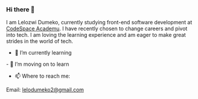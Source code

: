 ### Hi there 👋

I am Lelozwi Dumeko, currently studying front-end software development at [CodeSpace Academu](https://www.codespace.co.za/). I have recently chosen to change careers and pivot into tech. I am loving the learning experience and am eager to make great strides in the world of tech. 

- 🌱 I’m currently learning

<!-- insert the badges of HTML, CSS, and JavaScript with the git logo as well --!>

- 🤔 I’m moving on to learn 

<!-- insert the badges of the other things i want to learn -->


- 📫 Where to reach me: 

Email: lelodumeko2@gmail.com




